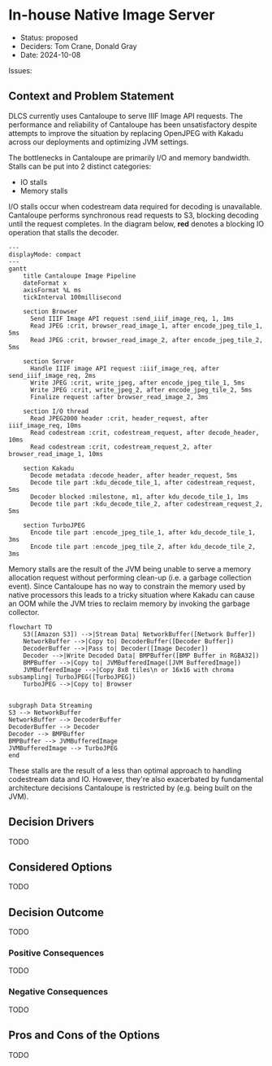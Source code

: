 # In-house Native Image Server

- Status: proposed
- Deciders: Tom Crane, Donald Gray
- Date: 2024-10-08

Issues:

## Context and Problem Statement

DLCS currently uses Cantaloupe to serve IIIF Image API requests. The performance and reliability of Cantaloupe has been unsatisfactory despite attempts to improve the situation by replacing OpenJPEG with Kakadu across our deployments and optimizing JVM settings.

The bottlenecks in Cantaloupe are primarily I/O and memory bandwidth. Stalls can be put into 2 distinct categories:

- IO stalls
- Memory stalls

I/O stalls occur when codestream data required for decoding is unavailable. Cantaloupe performs synchronous read requests to S3, blocking decoding until the request completes.
In the diagram below, **red** denotes a blocking IO operation that stalls the decoder.

```mermaid
---
displayMode: compact
---
gantt
    title Cantaloupe Image Pipeline
    dateFormat x
    axisFormat %L ms
    tickInterval 100millisecond

    section Browser
      Send IIIF Image API request :send_iiif_image_req, 1, 1ms
      Read JPEG :crit, browser_read_image_1, after encode_jpeg_tile_1, 5ms
      Read JPEG :crit, browser_read_image_2, after encode_jpeg_tile_2, 5ms

    section Server
      Handle IIIF image API request :iiif_image_req, after send_iiif_image_req, 2ms
      Write JPEG :crit, write_jpeg, after encode_jpeg_tile_1, 5ms
      Write JPEG :crit, write_jpeg_2, after encode_jpeg_tile_2, 5ms
      Finalize request :after browser_read_image_2, 3ms

    section I/O thread
      Read JPEG2000 header :crit, header_request, after iiif_image_req, 10ms
      Read codestream :crit, codestream_request, after decode_header, 10ms
      Read codestream :crit, codestream_request_2, after browser_read_image_1, 10ms

    section Kakadu
      Decode metadata :decode_header, after header_request, 5ms
      Decode tile part :kdu_decode_tile_1, after codestream_request, 5ms
      Decoder blocked :milestone, m1, after kdu_decode_tile_1, 1ms
      Decode tile part :kdu_decode_tile_2, after codestream_request_2, 5ms

    section TurboJPEG
      Encode tile part :encode_jpeg_tile_1, after kdu_decode_tile_1, 3ms
      Encode tile part :encode_jpeg_tile_2, after kdu_decode_tile_2, 3ms
```

Memory stalls are the result of the JVM being unable to serve a memory allocation request without performing clean-up (i.e. a garbage collection event).
Since Cantaloupe has no way to constrain the memory used by native processors this leads to a tricky situation where Kakadu can cause an OOM while the JVM tries to reclaim memory by invoking the garbage collector.

```mermaid
flowchart TD
    S3([Amazon S3]) -->|Stream Data| NetworkBuffer([Network Buffer])
    NetworkBuffer -->|Copy to| DecoderBuffer([Decoder Buffer])
    DecoderBuffer -->|Pass to| Decoder([Image Decoder])
    Decoder -->|Write Decoded Data| BMPBuffer([BMP Buffer in RGBA32])
    BMPBuffer -->|Copy to| JVMBufferedImage([JVM BufferedImage])
    JVMBufferedImage -->|Copy 8x8 tiles\n or 16x16 with chroma subsampling| TurboJPEG([TurboJPEG])
    TurboJPEG -->|Copy to| Browser


subgraph Data Streaming
S3 --> NetworkBuffer
NetworkBuffer --> DecoderBuffer
DecoderBuffer --> Decoder
Decoder --> BMPBuffer
BMPBuffer --> JVMBufferedImage
JVMBufferedImage --> TurboJPEG
end
```

These stalls are the result of a less than optimal approach to handling codestream data and IO. However, they're also exacerbated by fundamental architecture decisions Cantaloupe is restricted by (e.g. being built on the JVM).

## Decision Drivers

TODO

## Considered Options

TODO

## Decision Outcome

TODO

### Positive Consequences

TODO

### Negative Consequences

TODO

## Pros and Cons of the Options

TODO
